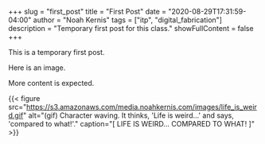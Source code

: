 +++
slug = "first_post"
title = "First Post"
date = "2020-08-29T17:31:59-04:00"
author = "Noah Kernis"
tags = ["itp", "digital_fabrication"]
description = "Temporary first post for this class."
showFullContent = false
+++

This is a temporary first post. 

Here is an image. 

More content is expected.

{{< figure src="https://s3.amazonaws.com/media.noahkernis.com/images/life_is_weird.gif" alt="(gif) Character waving. It thinks, 'Life is weird...' and says, 'compared to what!'." caption="[ LIFE IS WEIRD... COMPARED TO WHAT! ]" >}}